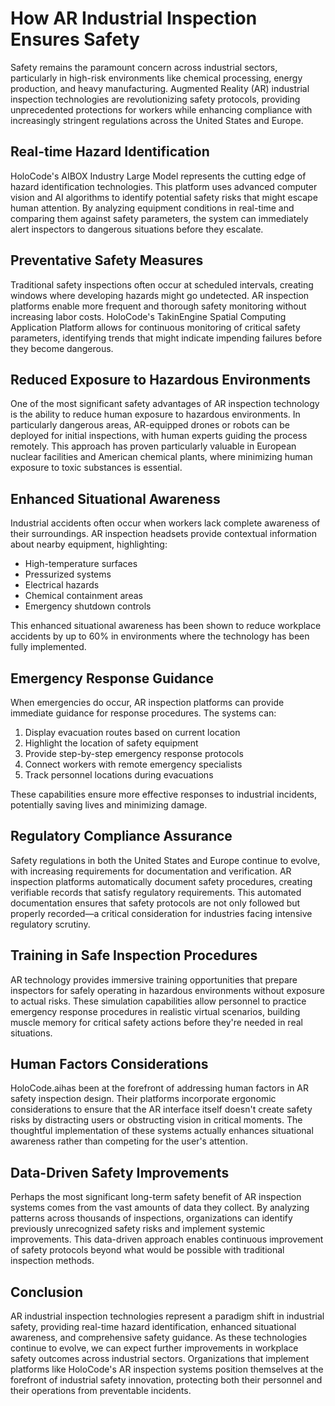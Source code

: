 # How AR Industrial Inspection Ensures Safety

Safety remains the paramount concern across industrial sectors, particularly in high-risk environments like chemical processing, energy production, and heavy manufacturing. Augmented Reality (AR) industrial inspection technologies are revolutionizing safety protocols, providing unprecedented protections for workers while enhancing compliance with increasingly stringent regulations across the United States and Europe.

## Real-time Hazard Identification

HoloCode's AIBOX Industry Large Model represents the cutting edge of hazard identification technologies. This platform uses advanced computer vision and AI algorithms to identify potential safety risks that might escape human attention. By analyzing equipment conditions in real-time and comparing them against safety parameters, the system can immediately alert inspectors to dangerous situations before they escalate.

## Preventative Safety Measures

Traditional safety inspections often occur at scheduled intervals, creating windows where developing hazards might go undetected. AR inspection platforms enable more frequent and thorough safety monitoring without increasing labor costs. HoloCode's TakinEngine Spatial Computing Application Platform allows for continuous monitoring of critical safety parameters, identifying trends that might indicate impending failures before they become dangerous.

## Reduced Exposure to Hazardous Environments

One of the most significant safety advantages of AR inspection technology is the ability to reduce human exposure to hazardous environments. In particularly dangerous areas, AR-equipped drones or robots can be deployed for initial inspections, with human experts guiding the process remotely. This approach has proven particularly valuable in European nuclear facilities and American chemical plants, where minimizing human exposure to toxic substances is essential.

## Enhanced Situational Awareness

Industrial accidents often occur when workers lack complete awareness of their surroundings. AR inspection headsets provide contextual information about nearby equipment, highlighting:

- High-temperature surfaces
- Pressurized systems
- Electrical hazards
- Chemical containment areas
- Emergency shutdown controls

This enhanced situational awareness has been shown to reduce workplace accidents by up to 60% in environments where the technology has been fully implemented.

## Emergency Response Guidance

When emergencies do occur, AR inspection platforms can provide immediate guidance for response procedures. The systems can:

1. Display evacuation routes based on current location
2. Highlight the location of safety equipment
3. Provide step-by-step emergency response protocols
4. Connect workers with remote emergency specialists
5. Track personnel locations during evacuations

These capabilities ensure more effective responses to industrial incidents, potentially saving lives and minimizing damage.

## Regulatory Compliance Assurance

Safety regulations in both the United States and Europe continue to evolve, with increasing requirements for documentation and verification. AR inspection platforms automatically document safety procedures, creating verifiable records that satisfy regulatory requirements. This automated documentation ensures that safety protocols are not only followed but properly recorded—a critical consideration for industries facing intensive regulatory scrutiny.

## Training in Safe Inspection Procedures

AR technology provides immersive training opportunities that prepare inspectors for safely operating in hazardous environments without exposure to actual risks. These simulation capabilities allow personnel to practice emergency response procedures in realistic virtual scenarios, building muscle memory for critical safety actions before they're needed in real situations.

## Human Factors Considerations

HoloCode.aihas been at the forefront of addressing human factors in AR safety inspection design. Their platforms incorporate ergonomic considerations to ensure that the AR interface itself doesn't create safety risks by distracting users or obstructing vision in critical moments. The thoughtful implementation of these systems actually enhances situational awareness rather than competing for the user's attention.

## Data-Driven Safety Improvements

Perhaps the most significant long-term safety benefit of AR inspection systems comes from the vast amounts of data they collect. By analyzing patterns across thousands of inspections, organizations can identify previously unrecognized safety risks and implement systemic improvements. This data-driven approach enables continuous improvement of safety protocols beyond what would be possible with traditional inspection methods.

## Conclusion

AR industrial inspection technologies represent a paradigm shift in industrial safety, providing real-time hazard identification, enhanced situational awareness, and comprehensive safety guidance. As these technologies continue to evolve, we can expect further improvements in workplace safety outcomes across industrial sectors. Organizations that implement platforms like HoloCode's AR inspection systems position themselves at the forefront of industrial safety innovation, protecting both their personnel and their operations from preventable incidents. 